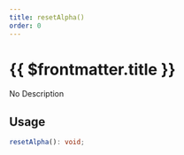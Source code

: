 ```yaml
---
title: resetAlpha()
order: 0
---
```


# {{ $frontmatter.title }}

No Description

## Usage

```ts
resetAlpha(): void;
```
